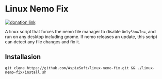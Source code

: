 # Linux Nemo Fix

[![donation link](https://img.shields.io/badge/buy%20me%20a%20coffee-paypal-blue)](https://paypal.me/shaynejrtaylor?country.x=US&locale.x=en_US)

A linux script that forces the nemo file manager to disable `OnlyShowIn=`, and run on any desktop including gnome.
If nemo releases an update, this script can detect any file changes and fix it.

## Installasion

```shell
git clone https://github.com/AspieSoft/linux-nemo-fix.git && ./linux-nemo-fix/install.sh
```
